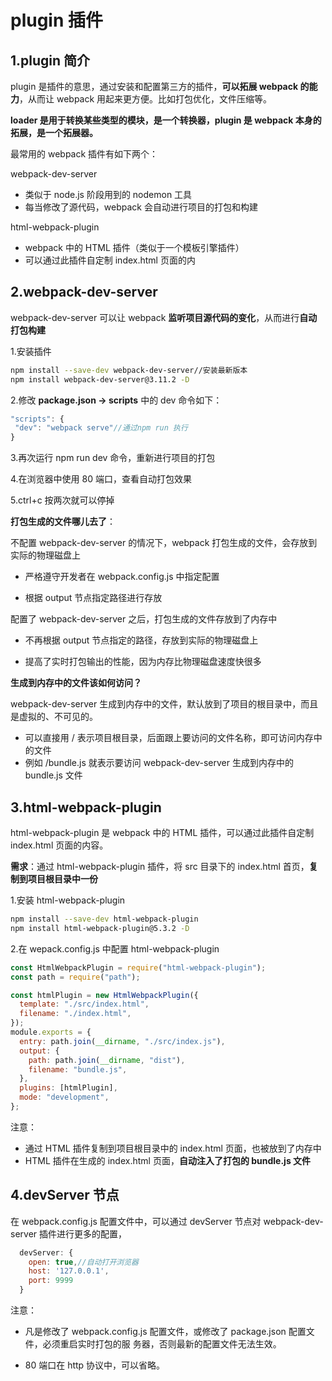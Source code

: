 # plugin 插件

## 1.plugin 简介

plugin 是插件的意思，通过安装和配置第三方的插件，**可以拓展 webpack 的能力**，从而让 webpack 用起来更方便。比如打包优化，文件压缩等。

**loader 是用于转换某些类型的模块，是一个转换器，plugin 是 webpack 本身的拓展，是一个拓展器。**

最常用的 webpack 插件有如下两个：

webpack-dev-server

- 类似于 node.js 阶段用到的 nodemon 工具
- 每当修改了源代码，webpack 会自动进行项目的打包和构建

html-webpack-plugin

- webpack 中的 HTML 插件（类似于一个模板引擎插件）
- 可以通过此插件自定制 index.html 页面的内

## 2.webpack-dev-server

webpack-dev-server 可以让 webpack **监听项目源代码的变化**，从而进行**自动打包构建**

1.安装插件

```bash
npm install --save-dev webpack-dev-server//安装最新版本
npm install webpack-dev-server@3.11.2 -D
```

2.修改 **package.json -> scripts** 中的 dev 命令如下：

```js
"scripts": {
 "dev": "webpack serve"//通过npm run 执行
}
```

3.再次运行 npm run dev 命令，重新进行项目的打包

4.在浏览器中使用 80 端口，查看自动打包效果

5.ctrl+c 按两次就可以停掉

**打包生成的文件哪儿去了**：

不配置 webpack-dev-server 的情况下，webpack 打包生成的文件，会存放到实际的物理磁盘上

- 严格遵守开发者在 webpack.config.js 中指定配置

- 根据 output 节点指定路径进行存放

配置了 webpack-dev-server 之后，打包生成的文件存放到了内存中

- 不再根据 output 节点指定的路径，存放到实际的物理磁盘上

- 提高了实时打包输出的性能，因为内存比物理磁盘速度快很多

**生成到内存中的文件该如何访问？**

webpack-dev-server 生成到内存中的文件，默认放到了项目的根目录中，而且是虚拟的、不可见的。

- 可以直接用 / 表示项目根目录，后面跟上要访问的文件名称，即可访问内存中的文件
- 例如 /bundle.js 就表示要访问 webpack-dev-server 生成到内存中的 bundle.js 文件

## 3.html-webpack-plugin

html-webpack-plugin 是 webpack 中的 HTML 插件，可以通过此插件自定制 index.html 页面的内容。

**需求**：通过 html-webpack-plugin 插件，将 src 目录下的 index.html 首页，**复制到项目根目录中一份**

1.安装 html-webpack-plugin

```bash
npm install --save-dev html-webpack-plugin
npm install html-webpack-plugin@5.3.2 -D
```

2.在 wepack.config.js 中配置 html-webpack-plugin

```js
const HtmlWebpackPlugin = require("html-webpack-plugin");
const path = require("path");

const htmlPlugin = new HtmlWebpackPlugin({
  template: "./src/index.html",
  filename: "./index.html",
});
module.exports = {
  entry: path.join(__dirname, "./src/index.js"),
  output: {
    path: path.join(__dirname, "dist"),
    filename: "bundle.js",
  },
  plugins: [htmlPlugin],
  mode: "development",
};
```

注意：

- 通过 HTML 插件复制到项目根目录中的 index.html 页面，也被放到了内存中
- HTML 插件在生成的 index.html 页面，**自动注入了打包的 bundle.js 文件**

## 4.devServer 节点

在 webpack.config.js 配置文件中，可以通过 devServer 节点对 webpack-dev-server 插件进行更多的配置，

```js
  devServer: {
    open: true,//自动打开浏览器
    host: '127.0.0.1',
    port: 9999
  }
```

注意：

- 凡是修改了 webpack.config.js 配置文件，或修改了 package.json 配置文件，必须重启实时打包的服 务器，否则最新的配置文件无法生效。

- 80 端口在 http 协议中，可以省略。
